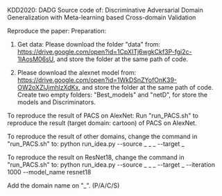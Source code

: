 KDD2020: DADG
Source code of: Discriminative Adversarial Domain Generalization with Meta-learning based Cross-domain Validation

Reproduce the paper:
Preparation:
1. Get data:
Please download the folder "data" from: https://drive.google.com/open?id=1CpXITj6wgkCkf3P-fgi2c-1IAosM06sU, and store the folder at the same path of code.

2. Please download the alexnet model from: https://drive.google.com/open?id=1WkDSnZYofOnK39-OW2oXZlJjmhlzXdKx, and store the folder at the same path of code.
Create two empty folders: "Best_models" and "netD", for store the models and Discriminators.

To reproduce the result of PACS on AlexNet:
Run "run_PACS.sh" to reproduce the result (target domain: cartoon) of PACS on AlexNet.

To reproduce the result of other domains, change the command in "run_PACS.sh" to:
python run_idea.py --source _ _ _ --target _

To reproduce the result on ResNet18, change the command in "run_PACS.sh" to:
python run_idea.py --source _ _ _ --target _ --iteration 1000 --model_name resnet18

Add the domain name on "_". (P/A/C/S)
